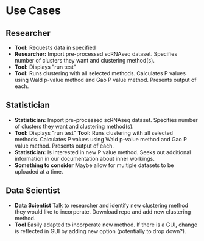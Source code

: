 # Use Cases

## Researcher
- **Tool:** Requests data in specified
- **Researcher:** Import pre-processed scRNAseq dataset. Specifies number of clusters they want and clustering method(s).
- **Tool:** Displays "run test" 
- **Tool:** Runs clustering with all selected methods. Calculates P values using Wald p-value method and Gao P value method. Presents output of each.

## Statistician
- **Statistician:** Import pre-processed scRNAseq dataset. Specifies number of clusters they want and clustering method(s).
- **Tool:** Displays "run test"
**Tool:** Runs clustering with all selected methods. Calculates P values using Wald p-value method and Gao P value method. Presents output of each.
- **Statistician:** Is interested in new P value method. Seeks out additional information in our documentation about inner workings.
- **Something to consider** Maybe allow for multiple datasets to be uploaded at a time.

## Data Scientist
- **Data Scientist** Talk to researcher and identify new clustering method they would like to incorperate. Download repo and add new clustering method.
- **Tool** Easily adapted to incorperate new method. If there is a GUI, change is reflected in GUI by adding new option (potentially to drop down?).